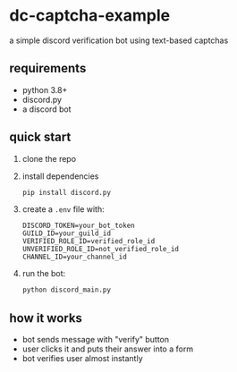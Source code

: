 # dc-captcha-example

a simple discord verification bot using text-based captchas

## requirements
- python 3.8+
- discord.py
- a discord bot

## quick start

1. clone the repo
2. install dependencies

   ```bash
   pip install discord.py
   ```
3. create a `.env` file with:

   ```env
   DISCORD_TOKEN=your_bot_token
   GUILD_ID=your_guild_id
   VERIFIED_ROLE_ID=verified_role_id
   UNVERIFIED_ROLE_ID=not_verified_role_id
   CHANNEL_ID=your_channel_id
   ```
4. run the bot:

   ```bash
   python discord_main.py
   ```

## how it works
- bot sends message with "verify" button
- user clicks it and puts their answer into a form
- bot verifies user almost instantly
